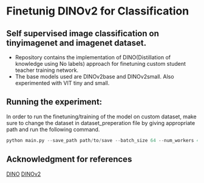 # Finetunig DINOv2 for Classification

## Self supervised image classification on tinyimagenet and imagenet dataset.

- Repository contains the implementation of DINO(Distillation of knowledge using No labels) approach for finetuning custom student teacher training network.
- The base models used are DINOv2base and DINOv2small. Also experimented with VIT tiny and small.

## Running the experiment:
In order to run the finetuning/training of the model on custom dataset, make sure to change the dataset in dataset_preperation file by giving appropriate path and run the following command.

```python
python main.py --save_path path/to/save --batch_size 64 --num_workers 4 --epochs 3 --save_every 25 --grad_accum_steps 4 --transform_type hard --test_split_percent 0.2 --model_name dinov2 --num_classes 200 --optimizer adamw --scheduler custom --baseline --evaluate
```


## Acknowledgment for references
[DINO](https://github.com/facebookresearch/dino)
[DINOv2](https://github.com/facebookresearch/dinov2)
